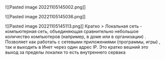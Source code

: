![[Pasted image 20221105145002.png]]

![[Pasted image 20221105145036.png]]

![[Pasted image 20221105145113.png]]
Кратко > Локальная сеть - компьютерная сеть, объединяющая сравнительно небольшое количество компьютеров (например, в доме или в организации) . Позволяет как работать с сетевыми приложениями (программы, игры) , так и выходить в Инет через один адрес IP. Это кратко вешний это выход за пределы локалки то есть внутреннего сервака 
